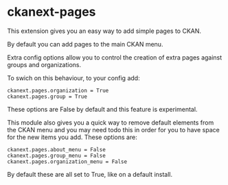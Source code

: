 ckanext-pages
=============

This extension gives you an easy way to add simple pages to CKAN.

By default you can add pages to the main CKAN menu.



Extra config options allow you to control the creation of extra pages against groups and organizations.

To swich on this behaviour, to your config add:

```
ckanext.pages.organization = True
ckanext.pages.group = True
```

These options are False by default and this feature is experimental.


This module also gives you a quick way to remove default elements from the CKAN menu and you may need todo this
in order for you to have space for the new items you add.  These options are:

```
ckanext.pages.about_menu = False
ckanext.pages.group_menu = False
ckanext.pages.organization_menu = False
```

By default these are all set to True, like on a default install.



